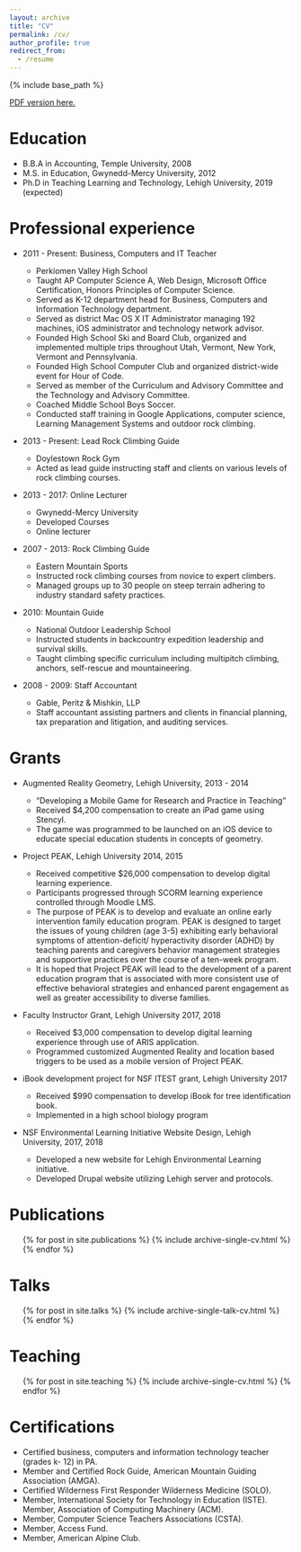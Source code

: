 ```yaml
---
layout: archive
title: "CV"
permalink: /cv/
author_profile: true
redirect_from:
  - /resume
---
```


{% include base_path %}

<a href="http://dpennebacker.github.io/files/cv2016Pennebacker.pdf">PDF version here.</a>

Education
======
* B.B.A in Accounting, Temple University, 2008
* M.S. in Education, Gwynedd-Mercy University, 2012
* Ph.D in Teaching Learning and Technology, Lehigh University, 2019 (expected)

Professional experience
======
* 2011 - Present: Business, Computers and IT Teacher
  * Perkiomen Valley High School
  * Taught AP Computer Science A, Web Design, Microsoft Office Certification, Honors Principles of Computer Science. 
  * Served as K-12 department head for Business, Computers and Information Technology department. 
  * Served as district Mac OS X IT Administrator managing 192 machines, iOS administrator and technology network advisor. 
  * Founded High School Ski and Board Club, organized and implemented multiple trips throughout Utah, Vermont, New York, Vermont and Pennsylvania.
  * Founded High School Computer Club and organized district-wide event for Hour of Code. 
  * Served as member of the Curriculum and Advisory Committee and the Technology and Advisory Committee. 
  * Coached Middle School Boys Soccer. 
  * Conducted staff training in Google Applications, computer science, Learning Management Systems and outdoor rock climbing.

* 2013 - Present: Lead Rock Climbing Guide
  * Doylestown Rock Gym
  * Acted as lead guide instructing staff and clients on various levels of rock climbing courses.
  
* 2013 - 2017: Online Lecturer
  * Gwynedd-Mercy University
  * Developed Courses 
  * Online lecturer
  
* 2007 - 2013: Rock Climbing Guide
  * Eastern Mountain Sports
  * Instructed rock climbing courses from novice to expert climbers. 
  * Managed groups up to 30 people on steep terrain adhering to industry standard safety practices.
  
* 2010: Mountain Guide 
  * National Outdoor Leadership School
  * Instructed students in backcountry expedition leadership and survival skills. 
  * Taught climbing specific curriculum including multipitch climbing, anchors, self-rescue and mountaineering.
  
* 2008 - 2009: Staff Accountant
  * Gable, Peritz & Mishkin, LLP
  * Staff accountant assisting partners and clients in financial planning, tax preparation and litigation, and auditing services.
  
  
Grants
======
* Augmented Reality Geometry, Lehigh University, 2013 - 2014 
  * “Developing a Mobile Game for Research and Practice in Teaching”
  * Received $4,200 compensation to create an iPad game using Stencyl. 
  * The game was programmed to be launched on an iOS device to educate special education students in concepts of geometry.
 
* Project PEAK, Lehigh University 2014, 2015
  * Received competitive $26,000 compensation to develop digital learning experience. 
  * Participants progressed through SCORM learning experience controlled through Moodle LMS. 
  * The purpose of PEAK is to develop and evaluate an online early intervention family education program. PEAK is designed to target the issues of young children (age 3-5) exhibiting early behavioral symptoms of attention-deficit/ hyperactivity disorder (ADHD) by teaching parents and caregivers behavior management strategies and supportive practices over the course of a ten-week program. 
  * It is hoped that Project PEAK will lead to the development of a parent education program that is associated with more consistent use of effective behavioral strategies and enhanced parent engagement as well as greater accessibility to diverse families.
  
* Faculty Instructor Grant, Lehigh University 2017, 2018
  * Received $3,000 compensation to develop digital learning experience through use of ARIS application.
  * Programmed customized Augmented Reality and location based triggers to be used as a mobile version of Project PEAK.
  
* iBook development project for NSF ITEST grant, Lehigh University 2017
  * Received $990 compensation to develop iBook for tree identification book. 
  * Implemented in a high school biology program
  
* NSF Environmental Learning Initiative Website Design, Lehigh University, 2017, 2018
  * Developed a new website for Lehigh Environmental Learning initiative. 
  * Developed Drupal website utilizing Lehigh server and protocols. 

Publications
======
  <ul>{% for post in site.publications %}
    {% include archive-single-cv.html %}
  {% endfor %}</ul>
  
Talks
======
  <ul>{% for post in site.talks %}
    {% include archive-single-talk-cv.html %}
  {% endfor %}</ul>
  
Teaching
======
  <ul>{% for post in site.teaching %}
    {% include archive-single-cv.html %}
  {% endfor %}</ul>
  
Certifications
======
* Certified business, computers and information technology teacher (grades k- 12) in PA.
* Member and Certified Rock Guide, American Mountain Guiding Association (AMGA).
* Certified Wilderness First Responder Wilderness Medicine (SOLO). 
* Member, International Society for Technology in Education (ISTE). Member, Association of Computing Machinery (ACM).
* Member, Computer Science Teachers Associations (CSTA). 
* Member, Access Fund.
* Member, American Alpine Club.
